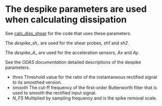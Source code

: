 # The despike parameters are used when calculating dissipation

See [calc_diss_shear](../Code/calc_diss_shear.m) for the code that uses these parameters.

The *despike_sh_*  are used for the shear probes, *sh1* and *sh2*.

The *despike_A_*  are used for the acceleration sensors, *Ax* and *Ay*.

See the *ODAS documentation* detailed descriptions of the despike parameters.

- *thres* Threshold value for the ratio of the instantaneous rectified signal to its smoothed version.
- *smooth* The cut-ff frequency of the first-order Butterworth filter that is used to smooth the rectified input signal.
- *N_FS* Multiplied by sampling frequency and is the spike removal scale.
